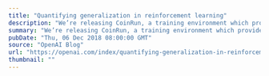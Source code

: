 ```yaml
---
title: "Quantifying generalization in reinforcement learning"
description: "We’re releasing CoinRun, a training environment which provides a metric for an agent’s ability to transfer its experience to novel situations and has already helped clarify a longstanding puzzle in reinforcement learning. CoinRun strikes a desirable balance in complexity: the environment is simpler than traditional platformer games like Sonic the Hedgehog but still poses a worthy generalization challenge for state of the art algorithms."
summary: "We’re releasing CoinRun, a training environment which provides a metric for an agent’s ability to transfer its experience to novel situations and has already helped clarify a longstanding puzzle in reinforcement learning. CoinRun strikes a desirable balance in complexity: the environment is simpler than traditional platformer games like Sonic the Hedgehog but still poses a worthy generalization challenge for state of the art algorithms."
pubDate: "Thu, 06 Dec 2018 08:00:00 GMT"
source: "OpenAI Blog"
url: "https://openai.com/index/quantifying-generalization-in-reinforcement-learning"
thumbnail: ""
---
```



